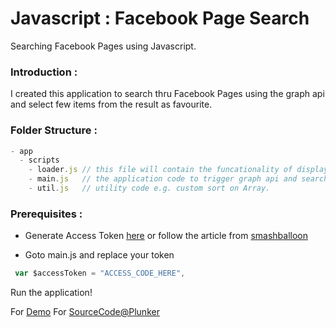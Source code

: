 # Javascript : Facebook Page Search
Searching Facebook Pages using Javascript.

### Introduction :
I created this application to search thru Facebook Pages using the graph api and select few items from the result as favourite.

### Folder Structure :
```javascript
- app
  - scripts
    - loader.js // this file will contain the funcationality of displaying loading icon when search is in progress.
    - main.js   // the application code to trigger graph api and search will reside here.
    - util.js   // utility code e.g. custom sort on Array.

```

### Prerequisites :
* Generate Access Token [here](https://developers.facebook.com/tools/accesstoken/) or follow the article from [smashballoon](https://smashballoon.com/custom-facebook-feed/access-token/)

* Goto main.js and replace your token 
```javascript
 var $accessToken = "ACCESS_CODE_HERE",
```

Run the application!

For [Demo](https://run.plnkr.co/wQVd4r6YnJ6UfIsF/)
For [SourceCode@Plunker](https://plnkr.co/edit/PB2BVJUL03egbqgwx0y3)
